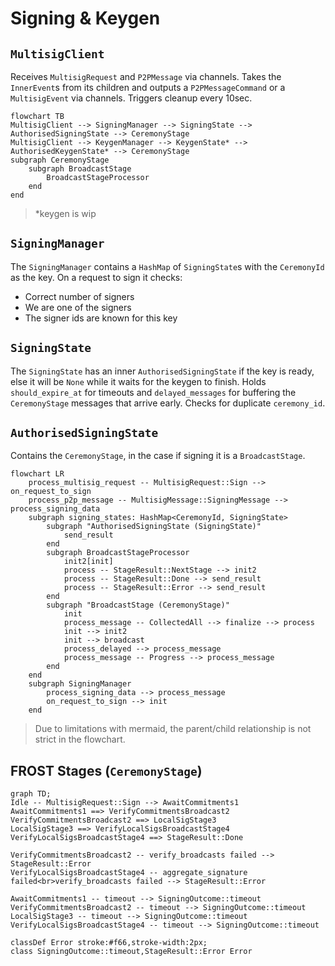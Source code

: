 # Signing & Keygen

## `MultisigClient`

Receives `MultisigRequest` and `P2PMessage` via channels.
Takes the `InnerEvent`s from its children and outputs a `P2PMessageCommand` or a `MultisigEvent` via channels.
Triggers cleanup every 10sec.

```mermaid
flowchart TB
MultisigClient --> SigningManager --> SigningState --> AuthorisedSigningState --> CeremonyStage
MultisigClient --> KeygenManager --> KeygenState* --> AuthorisedKeygenState* --> CeremonyStage
subgraph CeremonyStage
    subgraph BroadcastStage
        BroadcastStageProcessor
    end
end
```

> *keygen is wip

## `SigningManager`

The `SigningManager` contains a `HashMap` of `SigningState`s with the `CeremonyId` as the key.
On a request to sign it checks:

- Correct number of signers
- We are one of the signers
- The signer ids are known for this key

## `SigningState`

The `SigningState` has an inner `AuthorisedSigningState` if the key is ready, else it will be `None` while it waits for the keygen to finish.
Holds `should_expire_at` for timeouts and `delayed_messages` for buffering the `CeremonyStage` messages that arrive early.
Checks for duplicate `ceremony_id`.

## `AuthorisedSigningState`

Contains the `CeremonyStage`, in the case if signing it is a `BroadcastStage`.

```mermaid
flowchart LR
    process_multisig_request -- MultisigRequest::Sign --> on_request_to_sign
    process_p2p_message -- MultisigMessage::SigningMessage --> process_signing_data
    subgraph signing_states: HashMap<CeremonyId, SigningState>
        subgraph "AuthorisedSigningState (SigningState)"
            send_result
        end
        subgraph BroadcastStageProcessor
            init2[init] 
            process -- StageResult::NextStage --> init2
            process -- StageResult::Done --> send_result
            process -- StageResult::Error --> send_result
        end
        subgraph "BroadcastStage (CeremonyStage)"
            init
            process_message -- CollectedAll --> finalize --> process
            init --> init2
            init --> broadcast
            process_delayed --> process_message
            process_message -- Progress --> process_message
        end
    end
    subgraph SigningManager
        process_signing_data --> process_message
        on_request_to_sign --> init
    end
```

> Due to limitations with mermaid, the parent/child relationship is not strict in the flowchart.

## FROST Stages (`CeremonyStage`)

```mermaid
graph TD;
Idle -- MultisigRequest::Sign --> AwaitCommitments1
AwaitCommitments1 ==> VerifyCommitmentsBroadcast2
VerifyCommitmentsBroadcast2 ==> LocalSigStage3
LocalSigStage3 ==> VerifyLocalSigsBroadcastStage4
VerifyLocalSigsBroadcastStage4 ==> StageResult::Done

VerifyCommitmentsBroadcast2 -- verify_broadcasts failed --> StageResult::Error
VerifyLocalSigsBroadcastStage4 -- aggregate_signature failed<br>verify_broadcasts failed --> StageResult::Error

AwaitCommitments1 -- timeout --> SigningOutcome::timeout
VerifyCommitmentsBroadcast2 -- timeout --> SigningOutcome::timeout
LocalSigStage3 -- timeout --> SigningOutcome::timeout
VerifyLocalSigsBroadcastStage4 -- timeout --> SigningOutcome::timeout

classDef Error stroke:#f66,stroke-width:2px;
class SigningOutcome::timeout,StageResult::Error Error
```
